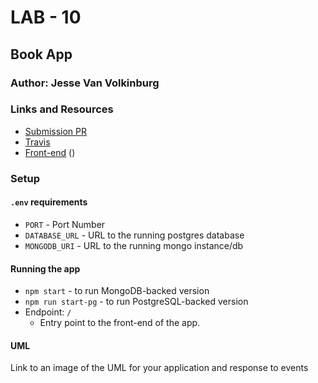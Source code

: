 # LAB - 10

## Book App

### Author: Jesse Van Volkinburg

### Links and Resources
* [Submission PR](https://github.com/401-advanced-javascript-jv/10-book-app/pull/1)
* [Travis](https://travis-ci.com/401-advanced-javascript-jv/10-book-app)
* [Front-end](https://serene-wave-63669.herokuapp.com/) ()


### Setup
#### `.env` requirements
* `PORT` - Port Number
* `DATABASE_URL` - URL to the running postgres database
* `MONGODB_URI` - URL to the running mongo instance/db

#### Running the app
* `npm start` - to run MongoDB-backed version
* `npm run start-pg` - to run PostgreSQL-backed version
* Endpoint: `/`
  * Entry point to the front-end of the app.
  
#### UML
Link to an image of the UML for your application and response to events
